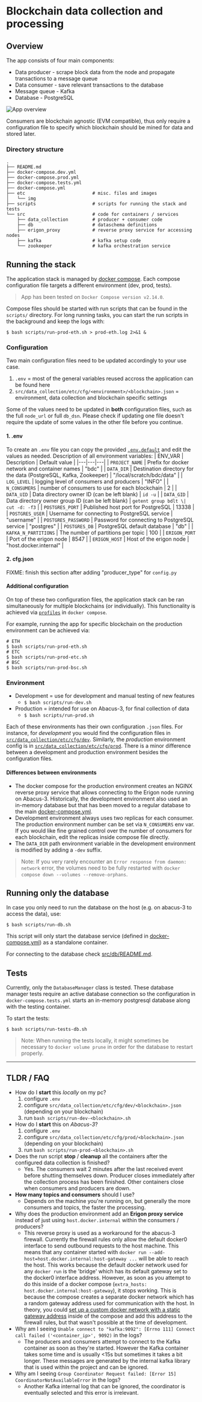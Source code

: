 # Blockchain data collection and processing

## Overview
The app consists of four main components:
  * Data producer - scrape block data from the node and propagate transactions to a message queue
  * Data consumer - save relevant transactions to the database
  * Message queue - Kafka
  * Database - PostgreSQL

![App overview](etc/img/overview.png)

Consumers are blockchain agnostic (EVM compatible), thus only require a configuration file to specify which blockchain should be mined for data and stored later.

### Directory structure
```
.
├── README.md
├── docker-compose.dev.yml
├── docker-compose.prod.yml
├── docker-compose.tests.yml
├── docker-compose.yml
├── etc                         # misc. files and images
│   └── img
├── scripts                     # scripts for running the stack and tests
└── src                         # code for containers / services
    ├── data_collection         # producer + consumer code
    ├── db                      # dataschema definitions
    ├── erigon_proxy            # reverse proxy service for accessing nodes
    ├── kafka                   # kafka setup code
    └── zookeeper               # kafka orchestration service
```

## Running the stack
The application stack is managed by [docker compose](https://docs.docker.com/compose/#compose-v2-and-the-new-docker-compose-command). Each compose configuration file targets a different environment (dev, prod, tests).

> App has been tested on `Docker Compose version v2.14.0`.

Compose files should be started with run scripts that can be found in the `scripts/` directory. For long running tasks, you can start the run scripts in the background and keep the logs with:
```
$ bash scripts/run-prod-eth.sh > prod-eth.log 2>&1 &
```

### Configuration
Two main configuration files need to be updated accordingly to your use case.
1. `.env` = most of the general variables reused accross the application can be found here
2. `src/data_collection/etc/cfg/<environment>/<blockchain>.json` = environment, data collection and blockchain specific settings

Some of the values need to be updated in **both** configuration files, such as the full `node_url` or full `db_dsn`. Please check if updating one file doesn't require the update of some values in the other file before you continue.

#### 1. .env
To create an `.env` file you can copy the provided [`.env.default`](.env.default) and edit the values as needed. Description of all environment variables:
| ENV_VAR | Description | Default value |
|---|---|---|
| `PROJECT_NAME` | Prefix for docker network and container names | "bdc" |
| `DATA_DIR` | Destination directory for the data (PostgreSQL, Kafka, Zookeeper) | "/local/scratch/bdc/data" |
| `LOG_LEVEL` | logging level of consumers and producers | "INFO" |
| `N_CONSUMERS` | number of consumers to use for each blockchain | 2 |
| `DATA_UID` | Data directory owner ID (can be left blank) | `id -u` |
| `DATA_GID` | Data directory owner group ID (can be left blank) | `getent group bdlt \| cut -d: -f3` |
| `POSTGRES_PORT` | Published host port for PostgreSQL | 13338 |
| `POSTGRES_USER` | Username for connecting to PostgreSQL service | "username" |
| `POSTGRES_PASSWORD` | Password for connecting to PostgreSQL service | "postgres" |
| `POSTGRES_DB` | PostgreSQL default database | "db" |
| `KAFKA_N_PARTITIONS` | The number of partitions per topic | 100 |
| `ERIGON_PORT` | Port of the erigon node | 8547 |
| `ERIGON_HOST` | Host of the erigon node | "host.docker.internal" |

#### 2. cfg.json
FIXME: finish this section after adding "producer_type" for `config.py`

#### Additional configuration
On top of these two configuration files, the application stack can be ran simultaneously for multiple blockchains (or individually). This functionality is achieved via [`profiles`](https://docs.docker.com/compose/profiles/) in `docker compose`.

For example, running the app for specific blockchain on the production environment can be achieved via:
```
# ETH
$ bash scripts/run-prod-eth.sh
# ETC
$ bash scripts/run-prod-etc.sh
# BSC
$ bash scripts/run-prod-bsc.sh
```

### Environment
* Development = use for development and manual testing of new features
  * `$ bash scripts/run-dev.sh`
* Production = intended for use on Abacus-3, for final collection of data
  * `$ bash scripts/run-prod.sh`

Each of these environments has their own configuration `.json` files. For instance, for *development* you would find the configuration files in [`src/data_collection/etc/cfg/dev`](src/data_collection/etc/cfg/dev/). Similarly, the *production* environment config is in [`src/data_collection/etc/cfg/prod`](src/data_collection/etc/cfg/prod/).
There is a minor difference between a development and production environment besides the configuration files.

#### Differences between environments
* The docker compose for the production environment creates an NGINX reverse proxy service that allows connecting to the Erigon node running on Abacus-3. Historically, the development environment also used an in-memory database but that has been moved to a regular database to the main [docker-compose.yml](docker-compose.yml).
* Development environment always uses two replicas for each consumer. The production environment number can be set via `N_CONSUMERS` env var. If you would like fine grained control over the number of consumers for each blockchain, edit the replicas inside compose file directly.
* The `DATA_DIR` path environment variable in the development environment is modified by adding a `-dev` suffix.

> Note: If you very rarely encounter an `Error response from daemon: network` error, the volumes need to be fully restarted with `docker compose down --volumes --remove-orphans`.

## Running only the database
In case you only need to run the database on the host (e.g. on abacus-3 to access the data), use:
```
$ bash scripts/run-db.sh
```

This script will only start the database service (defined in [docker-compose.yml](docker-compose.yml)) as a standalone container.

For connecting to the database check [src/db/README.md](src/db/README.md).

## Tests

Currently, only the `DatabaseManager` class is tested. These database manager tests require an active database connection so the configuration in `docker-compose.tests.yml` starts an in-memory postgresql database along with the testing container.

To start the tests:
```
$ bash scripts/run-tests-db.sh
```

> Note: When running the tests locally, it might sometimes be necessary to `docker volume prune` in order for the database to restart properly.

---
## TLDR / FAQ
* How do I **start** this *locally* on my pc?
  1. configure `.env`
  2. configure `src/data_collection/etc/cfg/dev/<blockchain>.json` (depending on your blockchain)
  3. run `bash scripts/run-dev-<blockchain>.sh`
* How do I **start** this on *Abacus-3*?
  1. configure `.env`
  2. configure `src/data_collection/etc/cfg/prod/<blockchain>.json` (depending on your blockchain)
  3. run `bash scripts/run-prod-<blockchain>.sh`
* Does the run script **stop** / **cleanup** all the containers after the configured data collection is finished?
  * Yes. The consumers wait 2 minutes after the last received event before shutting themselves down. Producer closes immediately after the collection process has been finished. Other containers close when consumers and producers are down.
* **How many topics and consumers** should I use?
  * Depends on the machine you're running on, but generally the more consumers and topics, the faster the processing.
* Why does the production environment add an **Erigon proxy service** instead of just using `host.docker.internal` within the consumers / producers?
  * This reverse proxy is used as a workaround for the abacus-3 firewall. Currently the firewall rules only allow the default docker0 interface to send outbound requests to the host machine. This means that any container started with `docker run --add-host=host.docker.internal:host-gateway ...` will be able to reach the host. This works because the default docker network used for any `docker run` is the 'bridge' which has its default gateway set to the docker0 interface address. However, as soon as you attempt to do this inside of a docker compose (`extra_hosts: host.docker.internal:host-gateway`), it stops working. This is because the compose creates a separate docker network which has a random gateway address used for communication with the host. In theory, you could [set up a custom docker network with a static gateway address](https://stackoverflow.com/a/60245651/4249857) inside of the compose and add this address to the firewall rules, but that wasn't possible at the time of development.
* Why am I seeing `Unable connect to "kafka:9092": [Errno 111] Connect call failed ('<container_ip>', 9092)` in the logs?
  * The producers and consumers attempt to connect to the Kafka container as soon as they're started. However the Kafka container takes some time and is usually <15s but sometimes it takes a bit longer. These messages are generated by the internal kafka library that is used within the project and can be ignored.
* Why am I seeing `Group Coordinator Request failed: [Error 15] CoordinatorNotAvailableError` in the logs?
  * Another Kafka internal log that can be ignored, the coordinator is eventually selected and this error is irrelevant.
